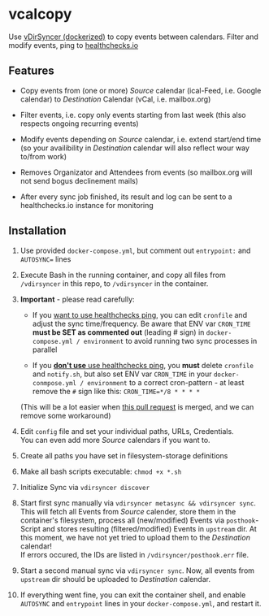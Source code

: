 # vcalcopy
Use [vDirSyncer (dockerized)](https://github.com/Bleala/Vdirsyncer-DOCKERIZED) to copy events between calendars. 
Filter and modify events, ping to [healthchecks.io](https://healthchecks.io/docs/http_api/)

## Features

- Copy events from (one or more) _Source_ calendar (ical-Feed, i.e. Google calendar) to _Destination_ Calendar (vCal, i.e. mailbox.org)

- Filter events, i.e. copy only events starting from last week (this also respects ongoing recurring events)

- Modify events depending on _Source_ calendar, i.e. extend start/end time (so your availibility in _Destination_ calendar will also reflect wour way to/from work)

- Removes Organizator and Attendees from events (so mailbox.org will not send bogus declinement mails)

- After every sync job finished, its result and log can be sent to a healthchecks.io instance for monitoring

## Installation

1. Use provided `docker-compose.yml`, but comment out `entrypoint:` and `AUTOSYNC=` lines

1. Execute Bash in the running container, and copy all files from `/vdirsyncer` in this repo, to `/vdirsyncer` in the container.

1. **Important** - please read carefully:

    - If you <u>want to use healthchecks ping</u>, you can edit `cronfile` and adjust the sync time/frequency. Be aware that ENV var `CRON_TIME` **must be SET as commented out** (leading # sign) in `docker-compose.yml / environment` to avoid running two sync processes in parallel

    - If you <u>**don't use** use healthchecks ping</u>, you **must** delete `cronfile` and `notify.sh`, but also set ENV var `CRON_TIME` in your `docker-conmpose.yml / environment` to a correct cron-pattern - at least remove the `#` sign like this: `CRON_TIME=*/8 * * * *`

    (This will be a lot easier when [this pull request](https://github.com/Bleala/Vdirsyncer-DOCKERIZED/pull/14) is merged, and we can remove some workaround)

1. Edit `config` file and set your individual paths, URLs, Credentials. \
You can even add more _Source_ calendars if you want to.

1. Create all paths you have set in filesystem-storage definitions

1. Make all bash scripts executable: `chmod +x *.sh`

1. Initialize Sync via `vdirsyncer discover`

1. Start first sync manually via `vdirsyncer metasync && vdirsyncer sync`. This will fetch all Events from _Source_ calender, store them in the container's filesystem, process all (new/modified) Events via `posthook`-Script and stores resulting (filtered/modified) Events in `upstream` dir. At this moment, we have not yet tried to upload them to the _Destination_ calendar! \
If errors occured, the IDs are listed in `/vdirsyncer/posthook.err` file.

1. Start a second manual sync via `vdirsyncer sync`. Now, all events from `upstream` dir should be uploaded to _Destination_ calendar.

1. If everything went fine, you can exit the container shell, and enable `AUTOSYNC` and `entrypoint` lines in your `docker-compose.yml`, and restart it.


